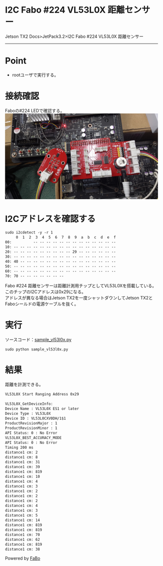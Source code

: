 # I2C Fabo #224 VL53L0X 距離センサー
Jetson TX2 Docs>JetPack3.2>I2C Fabo #224 VL53L0X 距離センサー
<hr>

# Point
* rootユーザで実行する。

# 接続確認
Faboの#224 LEDで確認する。  
![](img/224.jpg)

# I2Cアドレスを確認する
```
sudo i2cdetect -y -r 1
     0  1  2  3  4  5  6  7  8  9  a  b  c  d  e  f
00:          -- -- -- -- -- -- -- -- -- -- -- -- -- 
10: -- -- -- -- -- -- -- -- -- -- -- -- -- -- -- -- 
20: -- -- -- -- -- -- -- -- -- 29 -- -- -- -- -- -- 
30: -- -- -- -- -- -- -- -- -- -- -- -- -- -- -- -- 
40: 40 -- -- -- -- -- -- -- -- -- -- -- -- -- -- -- 
50: -- -- -- -- -- -- -- -- -- -- -- -- -- -- -- -- 
60: -- -- -- -- -- -- -- -- -- -- -- -- -- -- -- -- 
70: 70 -- -- -- -- -- -- --                         
```
Fabo #224 距離センサーは距離計測用チップとしてVL53L0Xを搭載している。このチップのI2Cアドレスは0x29になる。<br>
アドレスが異なる場合はJetson TX2を一度シャットダウンしてJetson TX2とFaboシールドの電源ケーブルを抜く。<br>


# 実行
ソースコード：[sample_vl53l0x.py](sample_vl53l0x.py)
```
sudo python sample_vl53l0x.py
```

# 結果
距離を計測できる。
```
VL53L0X Start Ranging Address 0x29

VL53L0X_GetDeviceInfo:
Device Name : VL53L0X ES1 or later
Device Type : VL53L0X
Device ID : VL53L0CXV0DH/1$1
ProductRevisionMajor : 1
ProductRevisionMinor : 1
API Status: 0 : No Error
VL53L0X_BEST_ACCURACY_MODE
API Status: 0 : No Error
Timing 200 ms
distance1 cm: 2
distance1 cm: 8
distance1 cm: 31
distance1 cm: 39
distance1 cm: 819
distance1 cm: 10
distance1 cm: 4
distance1 cm: 3
distance1 cm: 2
distance1 cm: 2
distance1 cm: 2
distance1 cm: 4
distance1 cm: 3
distance1 cm: 5
distance1 cm: 14
distance1 cm: 819
distance1 cm: 819
distance1 cm: 70
distance1 cm: 62
distance1 cm: 819
distance1 cm: 38
```

Powered by [FaBo](http://www.fabo.io)